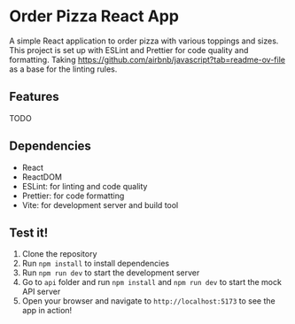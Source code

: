 # Order Pizza React App

A simple React application to order pizza with various toppings and sizes. This project is set up with ESLint and Prettier for code quality and formatting. Taking https://github.com/airbnb/javascript?tab=readme-ov-file as a base for the linting rules.

## Features

TODO

## Dependencies

- React
- ReactDOM
- ESLint: for linting and code quality
- Prettier: for code formatting
- Vite: for development server and build tool

## Test it!

1. Clone the repository
2. Run `npm install` to install dependencies
3. Run `npm run dev` to start the development server
4. Go to `api` folder and run `npm install` and `npm run dev` to start the mock API server
5. Open your browser and navigate to `http://localhost:5173` to see the app in action!
